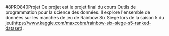 #8PRO840Projet
Ce projet est le projet final du cours Outils de programmation pour la science des données.
Il explore l'ensemble de données sur les manches de jeu de Rainbow Six Siege
lors de la saison 5 du jeu(https://www.kaggle.com/maxcobra/rainbow-six-siege-s5-ranked-dataset).
